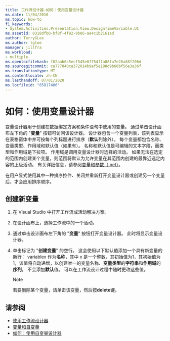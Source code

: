 ```yaml
---
title: 工作流设计器-如何：使用变量设计器
ms.date: 11/04/2016
ms.topic: how-to
f1_keywords:
- System.Activities.Presentation.View.DesignTimeVariable.UI
ms.assetid: 0318dfb0-bf8f-4f92-9b86-ae4c1b2161ad
author: TerryGLee
ms.author: tglee
manager: jillfra
ms.workload:
- multiple
ms.openlocfilehash: f02aab6c5ecf545e0f754f1a88fa7e26a88f206d
ms.sourcegitcommit: ca777040ca372014b9af5e188d9b60bf56e3e36f
ms.translationtype: MT
ms.contentlocale: zh-CN
ms.lasthandoff: 07/01/2020
ms.locfileid: "85817406"
---
```

# <a name="how-to-use-the-variable-designer"></a>如何：使用变量设计器

变量设计器用于创建在数据绑定方案和条件语句中使用的变量。 通过单击设计画布左下角的 "**变量**" 按钮可访问该设计器。 设计器包含一个变量列表，该列表显示在表格窗体中并可按每个列标题进行排序（**默认**列除外）。 每个变量都包含名称、变量类型、作用域和默认值（如果有）。 名称和默认值是可编辑的文本字段，而类型和作用域是下拉项。 作用域是调用变量设计器时选择的活动。 如果无法在选定的范围内创建某个变量，则范围将默认为允许变量在其范围内创建的最靠近选定内容的上级活动。 有关详细信息，请参阅[变量和参数（.net）](/dotnet/framework/windows-workflow-foundation/variables-and-arguments)。

 在用户显式使用其中一种排序控件、关闭并重新打开变量设计器或创建另一个变量后，才会应用排序顺序。

## <a name="to-create-a-new-variable"></a>创建新变量

1. 在 Visual Studio 中打开工作流或活动解决方案。

2. 在设计画布上，选择工作流中的一个活动。

3. 通过单击设计画布左下角的 "**变量**" 按钮打开变量设计器。 此时将显示变量设计器。

4. 单击标记为 "**创建变量**" 的空行。 这会使用以下默认值添加一个具有新变量的新行： variablex 作为**名称**，其中 x 是一个整数，其初始值为1，其初始值为1，该值将自动递增，以创建唯一的变量名称、**变量类型**的**字符串**和**作用域**的**序列**。 不会添加**默认**值。 可以在工作流设计过程中随时更改这些值。

    > [!NOTE]
    > 若要删除某个变量，请单击该变量，然后按**delete**键。

## <a name="see-also"></a>请参阅

- [使用工作流设计器](developing-applications-with-the-workflow-designer.md)
- [变量和自变量](/dotnet/framework/windows-workflow-foundation/variables-and-arguments)
- [如何：使用自变量设计器](../workflow-designer/how-to-use-the-argument-designer.md)
